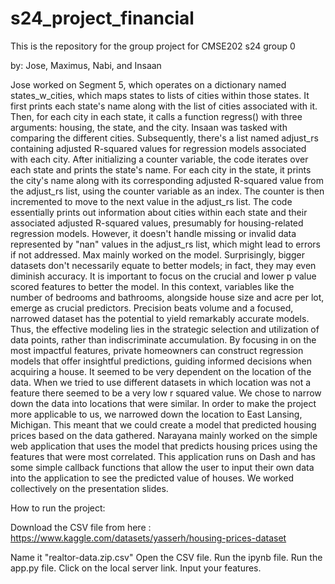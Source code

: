 # s24_project_financial
This is the repository for the group project for CMSE202 s24 group 0

by: Jose, Maximus, Nabi, and Insaan

 
 
 
Jose worked on Segment 5, which operates on a dictionary named states_w_cities, which maps states to lists of cities within those states. It first prints each state's name along with the list of cities associated with it. Then, for each city in each state, it calls a function regress() with three arguments: housing, the state, and the city. Insaan was tasked with comparing the different cities. Subsequently, there's a list named adjust_rs containing adjusted R-squared values for regression models associated with each city. After initializing a counter variable, the code iterates over each state and prints the state's name. For each city in the state, it prints the city's name along with its corresponding adjusted R-squared value from the adjust_rs list, using the counter variable as an index. The counter is then incremented to move to the next value in the adjust_rs list. The code essentially prints out information about cities within each state and their associated adjusted R-squared values, presumably for housing-related regression models. However, it doesn't handle missing or invalid data represented by "nan" values in the adjust_rs list, which might lead to errors if not addressed. Max mainly worked on the model. Surprisingly, bigger datasets don't necessarily equate to better models; in fact, they may even diminish accuracy. It is important to focus on the crucial and lower p value scored features to better the model. In this context, variables like the number of bedrooms and bathrooms, alongside house size and acre per lot, emerge as crucial predictors. Precision beats volume and a focused, narrowed dataset has the potential to yield remarkably accurate models. Thus, the effective modeling lies in the strategic selection and utilization of data points, rather than indiscriminate accumulation. By focusing in on the most impactful features, private homeowners can construct regression models that offer insightful predictions, guiding informed decisions when acquiring a house. It seemed to be very dependent on the location of the data. When we tried to use different datasets in which location was not a feature there seemed to be a very low r squared value. We chose to narrow down the data into locations that were similar. In order to make the project more applicable to us, we narrowed down the location to East Lansing, Michigan. This meant that we could create a model that predicted housing prices based on the data gathered. Narayana mainly worked on the simple web application that uses the model that predicts housing prices using the features that were most correlated. This application runs on Dash and has some simple callback functions that allow the user to input their own data into the application to see the predicted value of houses. We worked collectively on the presentation slides.


How to run the project:

Download the CSV file from here : https://www.kaggle.com/datasets/yasserh/housing-prices-dataset

Name it "realtor-data.zip.csv"
Open the CSV file. 
Run the ipynb file.
Run the app.py file.
Click on the local server link.
Input your features.
